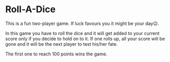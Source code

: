 # Roll-A-Dice
This is a fun two-player game. If luck favours you it might be your day😉.

In this game you have to roll the dice and it will get added to your current score only if you decide to hold on to it. If one rolls up, all your score will be gone and it will be the next player to test his/her fate. 

The first one to reach 100 points wins the game.
